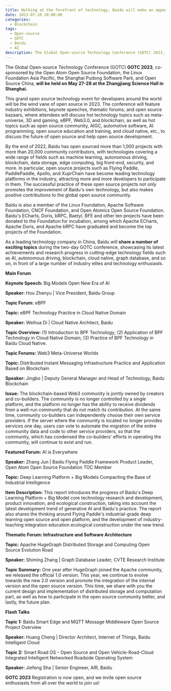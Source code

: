 ```yaml
---
title: Walking at the forefront of technology, Baidu will make an appearance at GOTC 2023.
date: 2023-07-20 20:00:00
categories:
  - Blockchain
tags:
  - Open-source
  - GOTC
  - Baidu
  - AI
description: The Global Open-source Technology Conference (GOTC) 2023, jointly initiated by the OpenAtom Foundation, the Linux Foundation Asia-Pacific, Shanghai Pudong Software Park and Open Source China, will be held at the Zhangjiang Science Hall in Shanghai on May 27-28.
---
```


The Global Open-source Technology Conference (GOTC) **GOTC 2023**, co-sponsored by the Open Atom Open Source Foundation, the Linux Foundation Asia Pacific, the Shanghai Pudong Software Park, and Open Source China, **will be held on May 27-28 at the Zhangjiang Science Hall in Shanghai.**

This grand open source technology event for developers around the world will be the wind vane of open source in 2023. The conference will feature industry exhibitions, keynote speeches, thematic forums, and open source bazaars, where attendees will discuss hot technology topics such as meta-universe, 3D and gaming, eBPF, Web3.0, and blockchain, as well as hot topics such as open source community, AIGC, automotive software, AI programming, open source education and training, and cloud native, etc., to discuss the future of open source and help open source development.

By the end of 2022, Baidu has open sourced more than 1,000 projects with more than 20,000 community contributors, with technologies covering a wide range of fields such as machine learning, autonomous driving, blockchain, data storage, edge computing, big front-end, security, and more. In particular, open source projects such as Flying Paddle, PaddlePaddle, Apollo, and XuprChain have become leading technology platforms in the industry, attracting more and more developers to participate in them. The successful practice of these open source projects not only promotes the improvement of Baidu's own technology, but also makes positive contributions to the global open source community.

Baidu is also a member of the Linux Foundation, Apache Software Foundation, CNCF Foundation, and Open Atomics Open Source Foundation. Baidu's ECharts, Doris, bRPC, Baetyl, BFE and other ten projects have been donated to the Foundation for incubation, among which Apache ECharts, Apache Doris, and Apache bRPC have graduated and become the top projects of the Foundation.

As a leading technology company in China, Baidu will **share a number of exciting topics** during the two-day GOTC conference, showcasing its latest achievements and research progress in cutting-edge technology fields such as AI, autonomous driving, blockchain, cloud native, graph database, and so on, in front of a large number of industry elites and technology enthusiasts.

**Main Forum**

**Keynote Speech:** Big Models Open New Era of AI

**Speaker:** Hou Zhenyu | Vice President, Baidu Group

**Topic Forum:** eBPF

**Topic:** eBPF Technology Practice in Cloud Native Domain

**Speaker:** Weihua Di | Cloud Native Architect, Baidu

**Topic Overview:** (1) Introduction to BPF Technology; (2) Application of BPF Technology in Cloud Native Domain; (3) Practice of BPF Technology in Baidu Cloud Native.

**Topic Forums:** Web3 Meta-Universe Worlds

**Topic:** Distributed Instant Messaging Infrastructure Practice and Application Based on Blockchain

**Speaker:** Jingbo | Deputy General Manager and Head of Technology, Baidu Blockchain

**Issue:** The blockchain-based Web3 community is jointly owned by creators and co-builders. The community is no longer controlled by a single platform, and the platform no longer has the ability to receive dividends from a well-run community that do not match its contribution. At the same time, community co-builders can independently choose their own service providers. If the server where the community is located no longer provides services one day, users can vote to automate the migration of the entire community data and code to other service providers, so that the community, which has condensed the co-builders' efforts in operating the community, will continue to exist and run.

**Featured Forum:** AI is Everywhere

**Speaker:** Zhang Jun | Baidu Flying Paddle Framework Product Leader, Open Atom Open Source Foundation TOC Member

**Topic:** Deep Learning Platform + Big Models Compacting the Base of Industrial Intelligence

**Item Description:** This report introduces the progress of Baidu's Deep Learning Platform + Big Model core technology research and development, product innovation, and ecological construction, taking into account the latest development trend of generative AI and Baidu's practice. The report also shares the thinking around Flying Paddle's industrial-grade deep learning open source and open platform, and the development of industry-teaching integration education ecological construction under the new trend.

**Thematic Forum: Infrastructure and Software Architecture**

**Topic:** Apache HugeGraph Distributed Storage and Computing Open Source Evolution Road

**Speaker:** Shiming Zhang | Graph Database Leader, CVTE Research Institute

**Topic Summary:** One year after HugeGraph joined the Apache community, we released the official 1.0 version. This year, we continue to evolve towards the new 2.0 version and promote the integration of the internal version and the open source version. This time, we share with you the current design and implementation of distributed storage and computation part, as well as how to participate in the open source community better, and lastly, the future plan.

**Flash Talks**

**Topic 1:** Baidu Smart Edge and MQTT Message Middleware Open Source Project Overview

**Speaker:** Huang Cheng | Director Architect, Internet of Things, Baidu Intelligent Cloud

**Topic 2:** Smart Road OS - Open Source and Open Vehicle-Road-Cloud Integrated Intelligent Networked Roadside Operating System

**Speaker:** Jiefeng Sha | Senior Engineer, AIR, Baidu

**GOTC 2023** Registration is now open, and we invite open source enthusiasts from all over the world to join us!
